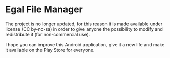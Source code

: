 # Egal File Manager

The project is no longer updated, for this reason it is made available under license (CC by-nc-sa) in order to give anyone the possibility to modify and redistribute it (for non-commercial use).

I hope you can improve this Android application, give it a new life and make it available on the Play Store for everyone.
